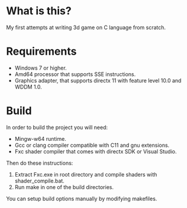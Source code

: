 # What is this?
My first attempts at writing 3d game on C language from scratch.
# Requirements
* Windows 7 or higher.
* Amd64 processor that supports SSE instructions.
* Graphics adapter, that supports directx 11 with feature level 10.0 and WDDM 1.0.
# Build
In order to build the project you will need:
* Mingw-w64 runtime.
* Gcc or clang compiler compatible with C11 and gnu extensions.
* Fxc shader compiler that comes with directx SDK or Visual Studio.

Then do these instructions:
1. Extract Fxc.exe in root directory and compile shaders with shader_compile.bat.
2. Run make in one of the build directories.

You can setup build options manually by modifying makefiles.
